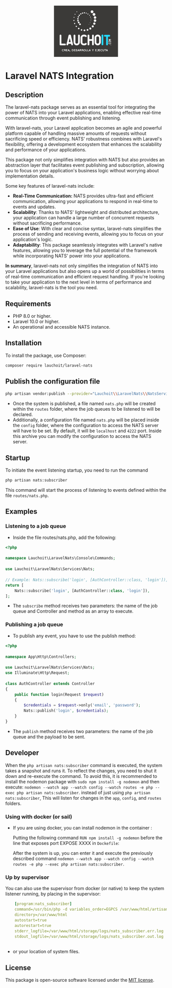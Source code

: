 <p align="center"><a href="https://www.youtube.com/@lauchoit" target="_blank"><img src="./images/logo.jpg" width="200" alt="LauchoIT Logo"></a></p>

# Laravel NATS Integration

## Description
The laravel-nats package serves as an essential tool for integrating the power of NATS into your Laravel applications, enabling effective real-time communication through event publishing and listening.

With laravel-nats, your Laravel application becomes an agile and powerful platform capable of handling massive amounts of requests without sacrificing speed or efficiency. NATS' robustness combines with Laravel's flexibility, offering a development ecosystem that enhances the scalability and performance of your applications.

This package not only simplifies integration with NATS but also provides an abstraction layer that facilitates event publishing and subscription, allowing you to focus on your application's business logic without worrying about implementation details.

Some key features of laravel-nats include:

- **Real-Time Communication:** NATS provides ultra-fast and efficient communication, allowing your applications to respond in real-time to events and updates.
- **Scalability**: Thanks to NATS' lightweight and distributed architecture, your application can handle a large number of concurrent requests without sacrificing performance.
- **Ease of Use**: With clear and concise syntax, laravel-nats simplifies the process of sending and receiving events, allowing you to focus on your application's logic.
- **Adaptability**: This package seamlessly integrates with Laravel's native features, allowing you to leverage the full potential of the framework while incorporating NATS' power into your applications.     

**In summary**, laravel-nats not only simplifies the integration of NATS into your Laravel applications but also opens up a world of possibilities in terms of real-time communication and efficient request handling. If you're looking to take your application to the next level in terms of performance and scalability, laravel-nats is the tool you need.

## Requirements
- PHP 8.0 or higher.
- Laravel 10.0 or higher.
- An operational and accessible NATS instance.

## Installation
To install the package, use Composer:
```bash
composer require lauchoit/laravel-nats
```
## Publish the configuration file
```bash
php artisan vendor:publish --provider="Lauchoit\\LaravelNats\\NatsServiceProvider"
```
- Once the system is published, a file named `nats.php` will be created within the `routes` folder, where the job queues to be listened to will be declared. 
- Additionally, a configuration file named `nats.php` will be placed inside the `config` folder, where the configuration to access the NATS server will have to be set.
By default, it will be `localhost` and `4222` port. Inside this archive you can modify the configuration to access the NATS server.

## Startup
To initiate the event listening startup, you need to run the command 
```bash 
php artisan nats:subscriber
```
This command will start the process of listening to events defined within the file `routes/nats.php`.

## Examples
### Listening to a job queue
  - Inside the file routes/nats.php, add the following:
```php
<?php

namespace Lauchoit\LaravelNats\Console\Commands;

use Lauchoit\LaravelNats\Services\Nats;

// Example: Nats::subscribe('login', [AuthController::class, 'login']),
return [ 
    Nats::subscribe('login', [AuthController::class, 'login']),
];

```
- The `subscribe` method receives two parameters: the name of the job queue and Controller and method as an array to execute.

### Publishing a job queue
- To publish any event, you have to use the publish method:
```php
<?php

namespace App\Http\Controllers;

use Lauchoit\LaravelNats\Services\Nats;
use Illuminate\Http\Request;

class AuthController extends Controller
{
    public function login(Request $request)
    {
        $credentials = $request->only('email', 'password');
        Nats::publish('login', $credentials);
    }
}
```
- The `publish` method receives two parameters: the name of the job queue and the payload to be sent.

## Developer
When the `php artisan nats:subscriber` command is executed, the system takes a snapshot and runs it. 
To reflect the changes, you need to shut it down and re-execute the command. 
To avoid this, it is recommended to install the nodemon package with `sudo npm install -g nodemon` 
and then execute: `nodemon --watch app --watch config --watch routes -e php --exec php artisan nats:subscriber`.
instead of just using `php artisan nats:subscriber`,
This will listen for changes in the `app`, `config`, and `routes` folders.

### Using with docker (or sail)
- If you are using docker, you can install nodemon in the container :

    Putting the following command `RUN npm install -g nodemon` before the line that exposes port EXPOSE XXXX in `Dockefile`:


    After the system is up, you can enter it and execute the previously described
    command `nodemon --watch app --watch config --watch routes -e php --exec php artisan nats:subscriber`.

### Up by supervisor
You can also use the supervisor from docker (or native) to keep the system listener running, by placing in the supervisor:
    
```yaml
    [program:nats_subscriber]
    command=/usr/bin/php -d variables_order=EGPCS /var/www/html/artisan nats:subscriber
    directory=/var/www/html
    autostart=true
    autorestart=true
    stderr_logfile=/var/www/html/storage/logs/nats_subscriber.err.log
    stdout_logfile=/var/www/html/storage/logs/nats_subscriber.out.log
    
```
- or your location of system files.


## License
This package is open-source software licensed under the [MIT license](https://opensource.org/licenses/MIT).
```
